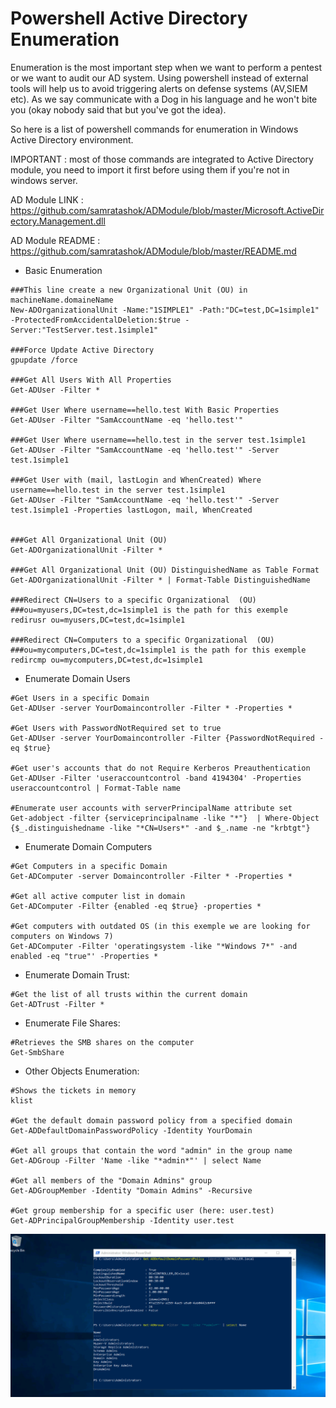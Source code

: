 # Powershell Active Directory Enumeration
Enumeration is the most important step when we want to perform a pentest or we want to audit our AD system.
Using powershell instead of external tools will help us to avoid triggering alerts on defense systems (AV,SIEM etc). As we say communicate with a Dog in his language and he won't bite you (okay nobody said that but you've got the idea).

So here is a list of powershell commands for enumeration in Windows Active Directory environment. 

IMPORTANT : most of those commands are integrated to Active Directory module, you need to import it first before using them if you're not in windows server.

AD Module LINK : https://github.com/samratashok/ADModule/blob/master/Microsoft.ActiveDirectory.Management.dll

AD Module README : https://github.com/samratashok/ADModule/blob/master/README.md

- Basic Enumeration
```text
###This line create a new Organizational Unit (OU) in machineName.domaineName
New-ADOrganizationalUnit -Name:"1SIMPLE1" -Path:"DC=test,DC=1simple1" -ProtectedFromAccidentalDeletion:$true -Server:"TestServer.test.1simple1"

###Force Update Active Directory
gpupdate /force

###Get All Users With All Properties
Get-ADUser -Filter *

###Get User Where username==hello.test With Basic Properties
Get-ADUser -Filter "SamAccountName -eq 'hello.test'"

###Get User Where username==hello.test in the server test.1simple1
Get-ADUser -Filter "SamAccountName -eq 'hello.test'" -Server test.1simple1

###Get User with (mail, lastLogin and WhenCreated) Where username==hello.test in the server test.1simple1
Get-ADUser -Filter "SamAccountName -eq 'hello.test'" -Server test.1simple1 -Properties lastLogon, mail, WhenCreated


###Get All Organizational Unit (OU)
Get-ADOrganizationalUnit -Filter *

###Get All Organizational Unit (OU) DistinguishedName as Table Format
Get-ADOrganizationalUnit -Filter * | Format-Table DistinguishedName

###Redirect CN=Users to a specific Organizational  (OU)
###ou=myusers,DC=test,dc=1simple1 is the path for this exemple
redirusr ou=myusers,DC=test,dc=1simple1

###Redirect CN=Computers to a specific Organizational  (OU)
###ou=mycomputers,DC=test,dc=1simple1 is the path for this exemple
redircmp ou=mycomputers,DC=test,dc=1simple1
```

- Enumerate Domain Users
```text
#Get Users in a specific Domain 
Get-ADUser -server YourDomaincontroller -Filter * -Properties *

#Get Users with PasswordNotRequired set to true
Get-ADUser -server YourDomaincontroller -Filter {PasswordNotRequired -eq $true}

#Get user's accounts that do not Require Kerberos Preauthentication 
Get-ADUser -Filter 'useraccountcontrol -band 4194304' -Properties useraccountcontrol | Format-Table name

#Enumerate user accounts with serverPrincipalName attribute set
Get-adobject -filter {serviceprincipalname -like "*"}  | Where-Object {$_.distinguishedname -like "*CN=Users*" -and $_.name -ne "krbtgt"}
```

- Enumerate Domain Computers
```text
#Get Computers in a specific Domain 
Get-ADComputer -server Domaincontroller -Filter * -Properties *

#Get all active computer list in domain
Get-ADComputer -Filter {enabled -eq $true} -properties *

#Get computers with outdated OS (in this exemple we are looking for computers on Windows 7)
Get-ADComputer -Filter 'operatingsystem -like "*Windows 7*" -and enabled -eq "true"' -Properties *
```
- Enumerate Domain Trust:
```text
#Get the list of all trusts within the current domain
Get-ADTrust -Filter *
```
- Enumerate File Shares:
```text
#Retrieves the SMB shares on the computer
Get-SmbShare
```
- Other Objects Enumeration:
```text
#Shows the tickets in memory
klist

#Get the default domain password policy from a specified domain
Get-ADDefaultDomainPasswordPolicy -Identity YourDomain

#Get all groups that contain the word "admin" in the group name
Get-ADGroup -Filter 'Name -like "*admin*"' | select Name    

#Get all members of the "Domain Admins" group
Get-ADGroupMember -Identity "Domain Admins" -Recursive

#Get group membership for a specific user (here: user.test)
Get-ADPrincipalGroupMembership -Identity user.test
```

![My Image](commands.png)

